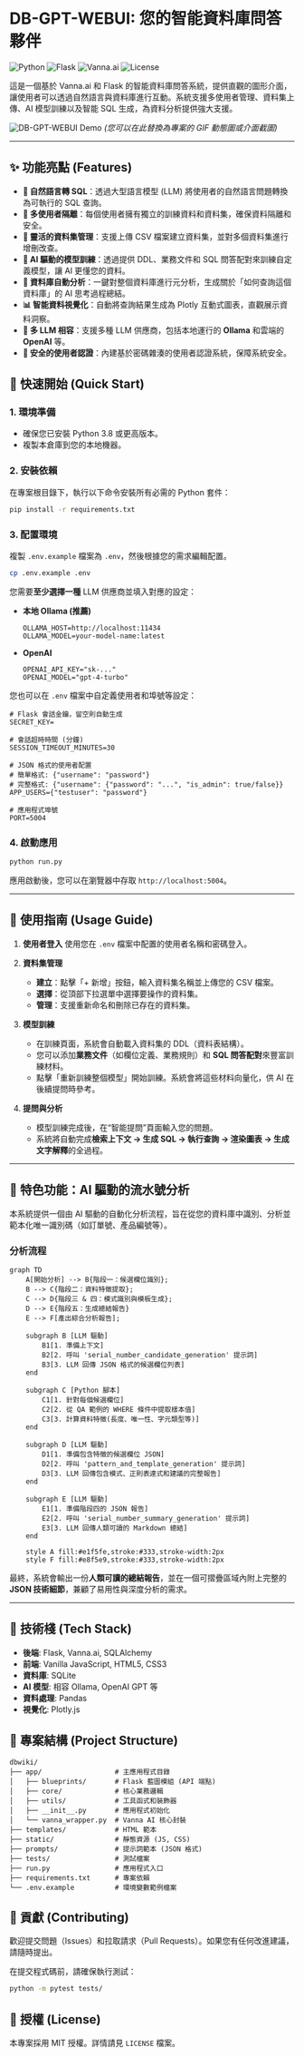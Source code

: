 # DB-GPT-WEBUI: 您的智能資料庫問答夥伴

![Python](https://img.shields.io/badge/Python-3.8%2B-blue)
![Flask](https://img.shields.io/badge/Flask-2.x-green)
![Vanna.ai](https://img.shields.io/badge/Vanna.ai-0.3.x-purple)
![License](https://img.shields.io/badge/License-MIT-lightgrey)

這是一個基於 Vanna.ai 和 Flask 的智能資料庫問答系統，提供直觀的圖形介面，讓使用者可以透過自然語言與資料庫進行互動。系統支援多使用者管理、資料集上傳、AI 模型訓練以及智能 SQL 生成，為資料分析提供強大支援。

![DB-GPT-WEBUI Demo](./img/vanna-readme-diagram.png)
*(您可以在此替換為專案的 GIF 動態圖或介面截圖)*

---

## ✨ 功能亮點 (Features)

- **🤖 自然語言轉 SQL**：透過大型語言模型 (LLM) 將使用者的自然語言問題轉換為可執行的 SQL 查詢。
- **👥 多使用者隔離**：每個使用者擁有獨立的訓練資料和資料集，確保資料隔離和安全。
- **📂 靈活的資料集管理**：支援上傳 CSV 檔案建立資料集，並對多個資料集進行增刪改查。
- **🧠 AI 驅動的模型訓練**：透過提供 DDL、業務文件和 SQL 問答配對來訓練自定義模型，讓 AI 更懂您的資料。
- **🔬 資料庫自動分析**：一鍵對整個資料庫進行元分析，生成關於「如何查詢這個資料庫」的 AI 思考過程總結。
- **📊 智能資料視覺化**：自動將查詢結果生成為 Plotly 互動式圖表，直觀展示資料洞察。
- **🔌 多 LLM 相容**：支援多種 LLM 供應商，包括本地運行的 **Ollama** 和雲端的 **OpenAI** 等。
- **🔐 安全的使用者認證**：內建基於密碼雜湊的使用者認證系統，保障系統安全。

## 🚀 快速開始 (Quick Start)

### 1. 環境準備
- 確保您已安裝 Python 3.8 或更高版本。
- 複製本倉庫到您的本地機器。

### 2. 安裝依賴
在專案根目錄下，執行以下命令安裝所有必需的 Python 套件：
```bash
pip install -r requirements.txt
```

### 3. 配置環境
複製 `.env.example` 檔案為 `.env`，然後根據您的需求編輯配置。
```bash
cp .env.example .env
```
您需要**至少選擇一種** LLM 供應商並填入對應的設定：

- **本地 Ollama (推薦)**
  ```
  OLLAMA_HOST=http://localhost:11434
  OLLAMA_MODEL=your-model-name:latest
  ```

- **OpenAI**
  ```
  OPENAI_API_KEY="sk-..."
  OPENAI_MODEL="gpt-4-turbo"
  ```

您也可以在 `.env` 檔案中自定義使用者和埠號等設定：
```
# Flask 會話金鑰，留空則自動生成
SECRET_KEY=

# 會話超時時間 (分鐘)
SESSION_TIMEOUT_MINUTES=30

# JSON 格式的使用者配置
# 簡單格式: {"username": "password"}
# 完整格式: {"username": {"password": "...", "is_admin": true/false}}
APP_USERS={"testuser": "password"}

# 應用程式埠號
PORT=5004
```

### 4. 啟動應用
```bash
python run.py
```
應用啟動後，您可以在瀏覽器中存取 `http://localhost:5004`。

---

## 📖 使用指南 (Usage Guide)

1.  **使用者登入**
    使用您在 `.env` 檔案中配置的使用者名稱和密碼登入。

2.  **資料集管理**
    - **建立**：點擊「+ 新增」按鈕，輸入資料集名稱並上傳您的 CSV 檔案。
    - **選擇**：從頂部下拉選單中選擇要操作的資料集。
    - **管理**：支援重新命名和刪除已存在的資料集。

3.  **模型訓練**
    - 在訓練頁面，系統會自動載入資料集的 DDL（資料表結構）。
    - 您可以添加**業務文件**（如欄位定義、業務規則）和 **SQL 問答配對**來豐富訓練材料。
    - 點擊「重新訓練整個模型」開始訓練。系統會將這些材料向量化，供 AI 在後續提問時參考。

4.  **提問與分析**
    - 模型訓練完成後，在“智能提問”頁面輸入您的問題。
    - 系統將自動完成**檢索上下文 -> 生成 SQL -> 執行查詢 -> 渲染圖表 -> 生成文字解釋**的全過程。

---

## 🔬 特色功能：AI 驅動的流水號分析

本系統提供一個由 AI 驅動的自動化分析流程，旨在從您的資料庫中識別、分析並範本化唯一識別碼（如訂單號、產品編號等）。

### 分析流程

```mermaid
graph TD
    A[開始分析] --> B{階段一：候選欄位識別};
    B --> C{階段二：資料特徵提取};
    C --> D{階段三 & 四：模式識別與模板生成};
    D --> E{階段五：生成總結報告}
    E --> F[產出綜合分析報告];

    subgraph B [LLM 驅動]
        B1[1. 準備上下文]
        B2[2. 呼叫 'serial_number_candidate_generation' 提示詞]
        B3[3. LLM 回傳 JSON 格式的候選欄位列表]
    end

    subgraph C [Python 腳本]
        C1[1. 針對每個候選欄位]
        C2[2. 從 QA 範例的 WHERE 條件中提取樣本值]
        C3[3. 計算資料特徵(長度、唯一性、字元類型等)]
    end
    
    subgraph D [LLM 驅動]
        D1[1. 準備包含特徵的候選欄位 JSON]
        D2[2. 呼叫 'pattern_and_template_generation' 提示詞]
        D3[3. LLM 回傳包含模式、正則表達式和建議的完整報告]
    end

    subgraph E [LLM 驅動]
        E1[1. 準備階段四的 JSON 報告]
        E2[2. 呼叫 'serial_number_summary_generation' 提示詞]
        E3[3. LLM 回傳人類可讀的 Markdown 總結]
    end

    style A fill:#e1f5fe,stroke:#333,stroke-width:2px
    style F fill:#e8f5e9,stroke:#333,stroke-width:2px
```
最終，系統會輸出一份**人類可讀的總結報告**，並在一個可摺疊區域內附上完整的 **JSON 技術細節**，兼顧了易用性與深度分析的需求。

---

## 🔧 技術棧 (Tech Stack)

- **後端**: Flask, Vanna.ai, SQLAlchemy
- **前端**: Vanilla JavaScript, HTML5, CSS3
- **資料庫**: SQLite
- **AI 模型**: 相容 Ollama, OpenAI GPT 等
- **資料處理**: Pandas
- **視覺化**: Plotly.js

## 📁 專案結構 (Project Structure)

```
dbwiki/
├── app/                  # 主應用程式目錄
│   ├── blueprints/       # Flask 藍圖模組 (API 端點)
│   ├── core/             # 核心業務邏輯
│   ├── utils/            # 工具函式和裝飾器
│   ├── __init__.py       # 應用程式初始化
│   └── vanna_wrapper.py  # Vanna AI 核心封裝
├── templates/            # HTML 範本
├── static/               # 靜態資源 (JS, CSS)
├── prompts/              # 提示詞範本 (JSON 格式)
├── tests/                # 測試檔案
├── run.py                # 應用程式入口
├── requirements.txt      # 專案依賴
└── .env.example          # 環境變數範例檔案
```

## 🤝 貢獻 (Contributing)

歡迎提交問題（Issues）和拉取請求（Pull Requests）。如果您有任何改進建議，請隨時提出。

在提交程式碼前，請確保執行測試：
```bash
python -m pytest tests/
```

## 📄 授權 (License)

本專案採用 MIT 授權。詳情請見 `LICENSE` 檔案。
